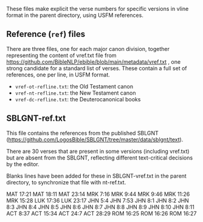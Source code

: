 These files make explicit the verse numbers for specific versions in
vline format in the parent directory, using USFM references.

## Reference (`ref`) files

There are three files, one for each major canon division, together
representing the content of vref.txt file from
https://github.com/BibleNLP/ebible/blob/main/metadata/vref.txt , one
strong candidate for a standard list of verses. These contain a full
set of references, one per line, in USFM format. 

* `vref-ot-refline.txt`: the Old Testament canon
* `vref-nt-refline.txt`: the New Testament canon
* `vref-dc-refline.txt`: the Deuterocanonical books


## SBLGNT-ref.txt

This file contains the references from the published SBLGNT
(https://github.com/LogosBible/SBLGNT/tree/master/data/sblgnt/text). 

There are 30 verses that are present in some versions (including vref.txt) but are
absent from the SBLGNT, reflecting different text-critical decisions
by the editor. 

Blanks lines have been added for these in SBLGNT-vref.txt in the
parent directory, to synchronize that file with nt-ref.txt. 

MAT 17:21
MAT 18:11
MAT 23:14
MRK 7:16
MRK 9:44
MRK 9:46
MRK 11:26
MRK 15:28
LUK 17:36
LUK 23:17
JHN 5:4
JHN 7:53
JHN 8:1
JHN 8:2
JHN 8:3
JHN 8:4
JHN 8:5
JHN 8:6
JHN 8:7
JHN 8:8
JHN 8:9
JHN 8:10
JHN 8:11
ACT 8:37
ACT 15:34
ACT 24:7
ACT 28:29
ROM 16:25
ROM 16:26
ROM 16:27
